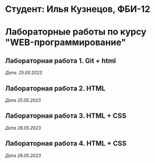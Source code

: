 # Студент: Илья Кузнецов, ФБИ-12

# Лабораторные работы по курсу "WEB-программирование"

## Лабораторная работа 1. Git + html

*Дата: 25.05.2023*

## Лабораторная работа 2. HTML

*Дата 25.05.2023*

## Лабораторная работа 3. HTML + CSS

*Дата 26.05.2023*

## Лабораторная работа 4. HTML + CSS

*Дата 26.05.2023*
